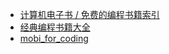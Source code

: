 
- [计算机电子书 / 免费的编程书籍索引](https://gitee.com/it-ebooks/free-programming-books#fortran)
- [经典编程书籍大全](https://github.com/jobbole/awesome-programming-books/blob/master/README.md)
- [mobi_for_coding](https://github.com/StarLord777/mobi_for_coding)  
